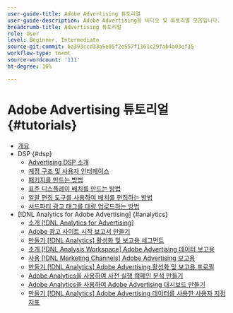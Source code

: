 ```yaml
---
user-guide-title: Adobe Advertising 튜토리얼
user-guide-description: Adobe Advertising용 비디오 및 튜토리얼 모음입니다.
breadcrumb-title: Advertising 튜토리얼
role: User
level: Beginner, Intermediate
source-git-commit: ba393ccd33a5e05f2e557f1161c29fab4a03ef35
workflow-type: tm+mt
source-wordcount: '111'
ht-degree: 16%

---
```



# Adobe Advertising 튜토리얼 {#tutorials}

+ [개요](overview.md)
+ DSP {#dsp}
   + [Advertising DSP 소개](/help/dsp/intro.md)
   + [계정 구조 및 사용자 인터페이스](/help/dsp/ui.md)
   + [패키지를 만드는 방법](/help/dsp/package-create.md)
   + [표준 디스플레이 배치를 만드는 방법](/help/dsp/placement-create.md)
   + [일괄 편집 도구를 사용하여 배치를 편집하는 방법](/help/dsp/bulk-edit-placement-tools.md)
   + [서드파티 광고 태그를 대량 업로드하는 방법](/help/dsp/bulk-upload-third-party-ad-tags.md)
+ [!DNL Analytics for Adobe Advertising] {#analytics}
   + [소개 [!DNL Analytics for Advertising]](/help/integrations/analytics/intro-a4adc.md)
   + [Adobe 광고 사이트 시작 보고서 만들기](/help/integrations/analytics/analytics-site-entry-a4adc.md)
   + [만들기 [!DNL Analytics] 활성화 및 보고용 세그먼트](/help/integrations/analytics/analytics-segments-a4adc.md)
   + [소개 [!DNL Analysis Workspace] Adobe Advertising 데이터 보고용](/help/integrations/analytics/analytics-analysis-workspace-a4adc.md)
   + [사용 [!DNL Marketing Channels] Adobe Advertising 보고용](/help/integrations/analytics/analytics-reporting-a4adc.md)
   + [만들기 [!DNL Analytics] Adobe Advertising 활성화 및 보고용 프로필](/help/integrations/analytics/analytics-profiles-a4adc.md)
   + [Adobe Analytics을 사용하여 사전 실행 캠페인 분석 만들기](/help/integrations/analytics/analytics-pre-launch-a4adc.md)
   + [Adobe Analytics을 사용하여 Adobe Advertising 대시보드 만들기](/help/integrations/analytics/analytics-dashboards-a4adc.md)
   + [만들기 [!DNL Analytics] Adobe Advertising 데이터를 사용한 사용자 지정 지표](/help/integrations/analytics/analytics-custom-metrics-a4adc.md)

<!-- Add to DSP chapter once the videos are complete:
  + [How to Create a Placement](/help/dsp/placement-create.md)
  + [Placement Targeting Capabilities](/help/dsp/placement-targeting.md)
  + [Audience Libraries and Applying Behavioral Targeting](/help/dsp/audience-libraries.md)
-->

<!-- If I move the "Analytics for Advertising chapter into a larger Integrations chapter, then I'll need to set up redirects by copying a CSV file into this repo and populating it for those legacy file names. -->
